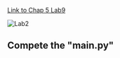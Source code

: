 
[Link to Chap 5 Lab9](https://docs.google.com/presentation/d/1r3h2R9JwK9HK_U2Ia-zncL0BSjHV6Giu6ugNJ6yZpgc/edit#slide=id.g16b637da4c8_3_116)

![Lab2](https://nimbus-screenshots.s3.amazonaws.com/s/eb3fa7d494b365e9e3a3638ca3e7086b.png)

## Compete the "main.py"


